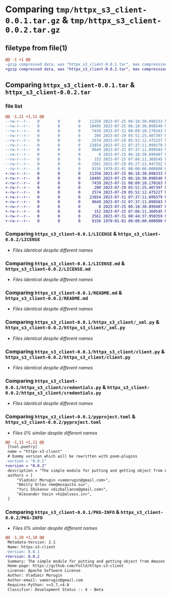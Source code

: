 # Comparing `tmp/httpx_s3_client-0.0.1.tar.gz` & `tmp/httpx_s3_client-0.0.2.tar.gz`

## filetype from file(1)

```diff
@@ -1 +1 @@
-gzip compressed data, was "httpx_s3_client-0.0.1.tar", max compression
+gzip compressed data, was "httpx_s3_client-0.0.2.tar", max compression
```

## Comparing `httpx_s3_client-0.0.1.tar` & `httpx_s3_client-0.0.2.tar`

### file list

```diff
@@ -1,11 +1,11 @@
--rw-r--r--   0        0        0    11358 2023-07-25 06:18:30.098333 httpx_s3_client-0.0.1/LICENSE
--rw-r--r--   0        0        0    10495 2023-07-25 06:18:30.098540 httpx_s3_client-0.0.1/LICENSE.md
--rw-r--r--   0        0        0     7439 2023-07-31 08:09:10.170163 httpx_s3_client-0.0.1/README.md
--rw-r--r--   0        0        0      200 2023-07-29 05:51:25.407397 httpx_s3_client-0.0.1/httpx_s3_client/__init__.py
--rw-r--r--   0        0        0     2574 2023-07-29 05:52:12.475227 httpx_s3_client-0.0.1/httpx_s3_client/_xml.py
--rw-r--r--   0        0        0    23854 2023-07-31 07:37:11.099379 httpx_s3_client-0.0.1/httpx_s3_client/client.py
--rw-r--r--   0        0        0     9649 2023-07-31 07:37:11.099583 httpx_s3_client-0.0.1/httpx_s3_client/credentials.py
--rw-r--r--   0        0        0        0 2023-07-25 06:18:30.099487 httpx_s3_client-0.0.1/httpx_s3_client/py.typed
--rw-r--r--   0        0        0      152 2023-07-25 07:06:11.360545 httpx_s3_client-0.0.1/httpx_s3_client/version.py
--rw-r--r--   0        0        0     2561 2023-07-29 05:27:22.947352 httpx_s3_client-0.0.1/pyproject.toml
--rw-r--r--   0        0        0     9156 1970-01-01 00:00:00.000000 httpx_s3_client-0.0.1/PKG-INFO
+-rw-r--r--   0        0        0    11358 2023-07-25 06:18:30.098333 httpx_s3_client-0.0.2/LICENSE
+-rw-r--r--   0        0        0    10495 2023-07-25 06:18:30.098540 httpx_s3_client-0.0.2/LICENSE.md
+-rw-r--r--   0        0        0     7439 2023-07-31 08:09:10.170163 httpx_s3_client-0.0.2/README.md
+-rw-r--r--   0        0        0      200 2023-07-29 05:51:25.407397 httpx_s3_client-0.0.2/httpx_s3_client/__init__.py
+-rw-r--r--   0        0        0     2574 2023-07-29 05:52:12.475227 httpx_s3_client-0.0.2/httpx_s3_client/_xml.py
+-rw-r--r--   0        0        0    23854 2023-07-31 07:37:11.099379 httpx_s3_client-0.0.2/httpx_s3_client/client.py
+-rw-r--r--   0        0        0     9649 2023-07-31 07:37:11.099583 httpx_s3_client-0.0.2/httpx_s3_client/credentials.py
+-rw-r--r--   0        0        0        0 2023-07-25 06:18:30.099487 httpx_s3_client-0.0.2/httpx_s3_client/py.typed
+-rw-r--r--   0        0        0      152 2023-07-25 07:06:11.360545 httpx_s3_client-0.0.2/httpx_s3_client/version.py
+-rw-r--r--   0        0        0     2561 2023-07-31 08:44:37.950359 httpx_s3_client-0.0.2/pyproject.toml
+-rw-r--r--   0        0        0     9156 1970-01-01 00:00:00.000000 httpx_s3_client-0.0.2/PKG-INFO
```

### Comparing `httpx_s3_client-0.0.1/LICENSE` & `httpx_s3_client-0.0.2/LICENSE`

 * *Files identical despite different names*

### Comparing `httpx_s3_client-0.0.1/LICENSE.md` & `httpx_s3_client-0.0.2/LICENSE.md`

 * *Files identical despite different names*

### Comparing `httpx_s3_client-0.0.1/README.md` & `httpx_s3_client-0.0.2/README.md`

 * *Files identical despite different names*

### Comparing `httpx_s3_client-0.0.1/httpx_s3_client/_xml.py` & `httpx_s3_client-0.0.2/httpx_s3_client/_xml.py`

 * *Files identical despite different names*

### Comparing `httpx_s3_client-0.0.1/httpx_s3_client/client.py` & `httpx_s3_client-0.0.2/httpx_s3_client/client.py`

 * *Files identical despite different names*

### Comparing `httpx_s3_client-0.0.1/httpx_s3_client/credentials.py` & `httpx_s3_client-0.0.2/httpx_s3_client/credentials.py`

 * *Files identical despite different names*

### Comparing `httpx_s3_client-0.0.1/pyproject.toml` & `httpx_s3_client-0.0.2/pyproject.toml`

 * *Files 0% similar despite different names*

```diff
@@ -1,11 +1,11 @@
 [tool.poetry]
 name = "httpx-s3-client"
 # Dummy version which will be rewritten with poem-plugins
-version = "0.0.1"
+version = "0.0.2"
 description = "The simple module for putting and getting object from Amazon S3 compatible endpoints"
 authors = [
     "Vladimir Morugin <vamorugin@gmail.com>",
     "Dmitry Orlov <me@mosquito.su>",
     "Yuri Shikanov <dizballanze@gmail.com>",
     "Alexander Vasin <hi@alvass.in>",
 ]
```

### Comparing `httpx_s3_client-0.0.1/PKG-INFO` & `httpx_s3_client-0.0.2/PKG-INFO`

 * *Files 0% similar despite different names*

```diff
@@ -1,10 +1,10 @@
 Metadata-Version: 2.1
 Name: httpx-s3-client
-Version: 0.0.1
+Version: 0.0.2
 Summary: The simple module for putting and getting object from Amazon S3 compatible endpoints
 Home-page: https://github.com/Folld/httpx-s3-client
 License: Apache Software License
 Author: Vladimir Morugin
 Author-email: vamorugin@gmail.com
 Requires-Python: >=3.7,<4.0
 Classifier: Development Status :: 4 - Beta
```

